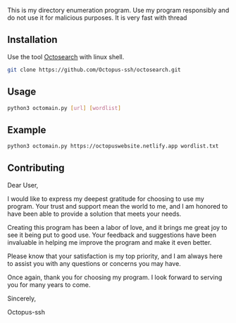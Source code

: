 This is my directory enumeration program. Use my program responsibly and do not use it for malicious purposes. It is very fast with thread

## Installation

Use the tool [Octosearch](https://github.com/Octopus-ssh/octosearch.git) with linux shell.

```bash
git clone https://github.com/Octopus-ssh/octosearch.git
```

## Usage

```bash
python3 octomain.py [url] [wordlist]
```

## Example
```bash
python3 octomain.py https://octopuswebsite.netlify.app wordlist.txt
```

## Contributing

Dear User,

I would like to express my deepest gratitude for choosing to use my program. Your trust and support mean the world to me, and I am honored to have been able to provide a solution that meets your needs.

Creating this program has been a labor of love, and it brings me great joy to see it being put to good use. Your feedback and suggestions have been invaluable in helping me improve the program and make it even better.

Please know that your satisfaction is my top priority, and I am always here to assist you with any questions or concerns you may have.

Once again, thank you for choosing my program. I look forward to serving you for many years to come.

Sincerely,

Octopus-ssh
